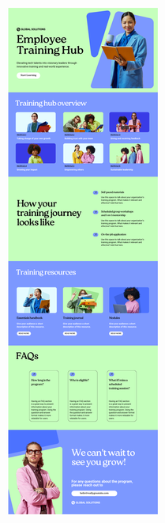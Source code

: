 ![template](https://raw.githubusercontent.com/ShriIraCatalog/resources-two/refs/heads/master/2025/04/20/20250420040323.png)
